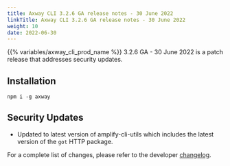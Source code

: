 ```yaml
---
title: Axway CLI 3.2.6 GA release notes - 30 June 2022
linkTitle: Axway CLI 3.2.6 GA release notes - 30 June 2022
weight: 10
date: 2022-06-30
---
```


{{% variables/axway_cli_prod_name %}} 3.2.6 GA - 30 June 2022 is a patch release that addresses security updates.

## Installation

```
npm i -g axway
```

## Security Updates

* Updated to latest version of amplify-cli-utils which includes the latest version of the `got` HTTP package.

For a complete list of changes, please refer to the developer [changelog](https://github.com/appcelerator/amplify-tooling/blob/master/docs/Release%20Notes/Axway%20CLI%203.2.6.md).
